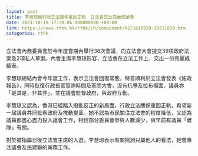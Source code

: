 ```yaml
---
layout: post
title: 李慧琼稱行政立法關係重回正軌　立法會交出亮麗成績表
date: 2021-10-19 17:30:06.000000000 +08:00
link: https://news.rthk.hk/rthk/ch/component/k2/1615929-20211019.htm
categories: rthk
---
```


立法會內務委員會於今年度會期內舉行38次會議，向立法會大會提交39項政府法案及2項私人草案。內會主席李慧琼形容，立法會在立法工作上，交出一份亮麗成績表。

李慧琼總結內會今年度工作，表示立法會回復常態，特首順利於立法會發表《施政報告》，同時恢復行政長官質詢時間及答問大會，沒有抗爭及拉布場面，議員亦「是其是，非其非」，並在議會監督政府，與政府互動。

李慧琼又認為，香港已經踏入撥亂反正的新局面，行政立法關係重回正軌，希望新一屆議員共同監察政府及推動變革。她不認為市民關注立法會的程度降低，又認為議員都盡心盡力投入議會工作，相信部分委員會參與人數減少，與早前有議員「離隊」有關。

對於被指屬日後立法會主席的人選，李慧琼表示有關揣測只屬他人的看法，她會專注議會及民建聯的黨務工作。
